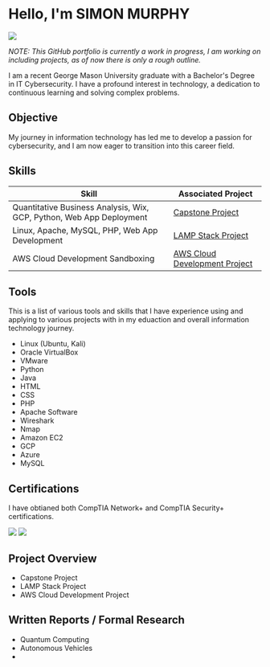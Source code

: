 # Hello, I'm SIMON MURPHY
<a href="https://www.linkedin.com/in/smurphy1398/"><img src="https://img.shields.io/badge/-LinkedIn-0072b1?&style=for-the-badge&logo=linkedin&logoColor=white" /></a>

*NOTE: This GitHub portfolio is currently a work in progress, I am working on including projects, as of now there is only a rough outline.*

I am a recent George Mason University graduate with a Bachelor's Degree in IT Cybersecurity. I have a profound interest in technology, a dedication to continuous learning and solving complex problems.

## Objective

My journey in information technology has led me to develop a passion for cybersecurity, and I am now eager to transition into this career field.

## Skills

| Skill                                         | Associated Project         |
|-----------------------------------------------|----------------------------|
| Quantitative Business Analysis, Wix, GCP, Python, Web App Deployment          | <a href="https://google.com">Capstone Project</a>|
| Linux, Apache, MySQL, PHP, Web App Development | <a href="https://google.com">LAMP Stack Project</a>|
| AWS Cloud Development Sandboxing        | <a href="https://google.com">AWS Cloud Development Project</a>|

## Tools
This is a list of various tools and skills that I have experience using and applying to various projects with in my eduaction and overall information technology journey.
 - Linux (Ubuntu, Kali)
 - Oracle VirtualBox
 - VMware
 - Python
 - Java
 - HTML
 - CSS
 - PHP
 - Apache Software
 - Wireshark
 - Nmap
 - Amazon EC2
 - GCP
 - Azure
 - MySQL

## Certifications
I have obtianed both CompTIA Network+ and CompTIA Security+ certifications.
<div>
<img src="https://img.shields.io/badge/-Security%2B-FF0000?&style=for-the-badge&logo=CompTIA&logoColor=white" />
<img src="https://img.shields.io/badge/-Network%2B-007ACC?&style=for-the-badge&logo=CompTIA&logoColor=white" />
</div>

## Project Overview
- Capstone Project
- LAMP Stack Project
- AWS Cloud Development Project

## Written Reports / Formal Research
 - Quantum Computing
 - Autonomous Vehicles
 - 
